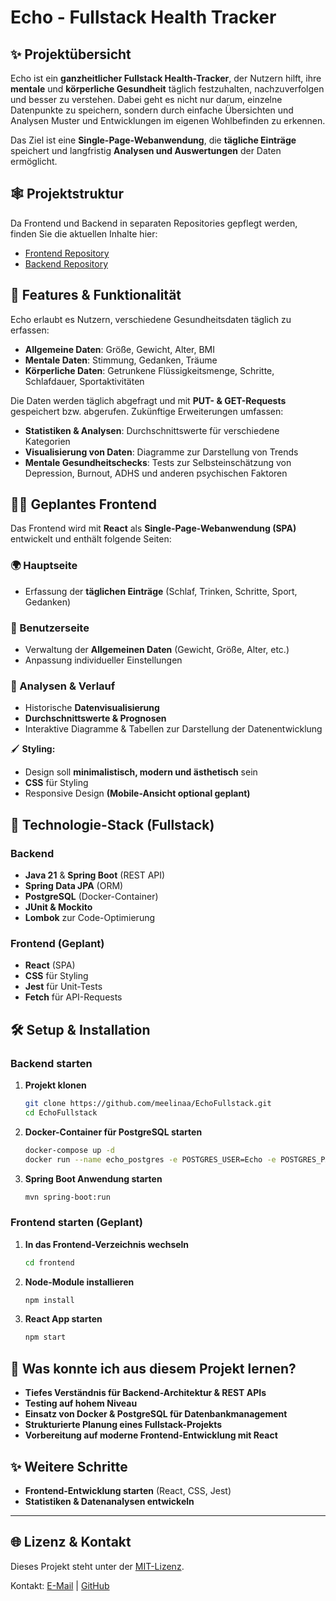 # Echo - Fullstack Health Tracker

## ✨ Projektübersicht  
Echo ist ein **ganzheitlicher Fullstack Health-Tracker**, der Nutzern hilft, ihre **mentale** und **körperliche Gesundheit** täglich festzuhalten, nachzuverfolgen und besser zu verstehen. Dabei geht es nicht nur darum, einzelne Datenpunkte zu speichern, sondern durch einfache Übersichten und Analysen Muster und Entwicklungen im eigenen Wohlbefinden zu erkennen.

Das Ziel ist eine **Single-Page-Webanwendung**, die **tägliche Einträge** speichert und langfristig **Analysen und Auswertungen** der Daten ermöglicht. 

## 🕸️ Projektstruktur

Da Frontend und Backend in separaten Repositories gepflegt werden, finden Sie die aktuellen Inhalte hier:
- [Frontend Repository](https://github.com/meelinaa)  
- [Backend Repository](https://github.com/meelinaa/EchoBackend)

## 💪 Features & Funktionalität
Echo erlaubt es Nutzern, verschiedene Gesundheitsdaten täglich zu erfassen:

- **Allgemeine Daten**: Größe, Gewicht, Alter, BMI
- **Mentale Daten**: Stimmung, Gedanken, Träume
- **Körperliche Daten**: Getrunkene Flüssigkeitsmenge, Schritte, Schlafdauer, Sportaktivitäten

Die Daten werden täglich abgefragt und mit **PUT- & GET-Requests** gespeichert bzw. abgerufen. 
Zukünftige Erweiterungen umfassen:
- **Statistiken & Analysen**: Durchschnittswerte für verschiedene Kategorien
- **Visualisierung von Daten**: Diagramme zur Darstellung von Trends
- **Mentale Gesundheitschecks**: Tests zur Selbsteinschätzung von Depression, Burnout, ADHS und anderen psychischen Faktoren

## 👩‍💻 Geplantes Frontend
Das Frontend wird mit **React** als **Single-Page-Webanwendung (SPA)** entwickelt und enthält folgende Seiten:

### 🌍 Hauptseite
- Erfassung der **täglichen Einträge** (Schlaf, Trinken, Schritte, Sport, Gedanken)

### 👤 Benutzerseite
- Verwaltung der **Allgemeinen Daten** (Gewicht, Größe, Alter, etc.)
- Anpassung individueller Einstellungen

### 🌟 Analysen & Verlauf
- Historische **Datenvisualisierung** 
- **Durchschnittswerte & Prognosen**
- Interaktive Diagramme & Tabellen zur Darstellung der Datenentwicklung

🖌️ **Styling:** 
- Design soll **minimalistisch, modern und ästhetisch** sein 
- **CSS** für Styling
- Responsive Design **(Mobile-Ansicht optional geplant)** 

## 🔬 Technologie-Stack (Fullstack)
### **Backend** 
- **Java 21** & **Spring Boot** (REST API)  
- **Spring Data JPA** (ORM)  
- **PostgreSQL** (Docker-Container)  
- **JUnit & Mockito**  
- **Lombok** zur Code-Optimierung  

### **Frontend** (Geplant)  
- **React** (SPA)  
- **CSS** für Styling  
- **Jest** für Unit-Tests  
- **Fetch** für API-Requests  

## 🛠️ Setup & Installation
### Backend starten
1. **Projekt klonen**
   ```sh
   git clone https://github.com/meelinaa/EchoFullstack.git
   cd EchoFullstack 
   ```
2. **Docker-Container für PostgreSQL starten**
   ```sh
   docker-compose up -d
   docker run --name echo_postgres -e POSTGRES_USER=Echo -e POSTGRES_PASSWORD=passwordEcho -e POSTGRES_DB=databaseEcho -p 5433:5432 -d postgres
   ```
3. **Spring Boot Anwendung starten**
   ```sh
   mvn spring-boot:run
   ```

### Frontend starten (Geplant)
1. **In das Frontend-Verzeichnis wechseln**
   ```sh
   cd frontend
   ```
2. **Node-Module installieren**
   ```sh
   npm install
   ```
3. **React App starten**
   ```sh
   npm start
   ```

## 📝 Was konnte ich aus diesem Projekt lernen?
- **Tiefes Verständnis für Backend-Architektur & REST APIs**
- **Testing auf hohem Niveau**
- **Einsatz von Docker & PostgreSQL für Datenbankmanagement**
- **Strukturierte Planung eines Fullstack-Projekts**
- **Vorbereitung auf moderne Frontend-Entwicklung mit React**

## ✨ Weitere Schritte
- **Frontend-Entwicklung starten** (React, CSS, Jest)
- **Statistiken & Datenanalysen entwickeln**

---

## 🌐 Lizenz & Kontakt
Dieses Projekt steht unter der [MIT-Lizenz](LICENSE). 

Kontakt: [E-Mail](mailto:melinakiefer@hotmail.de) | [GitHub](https://github.com/meelinaa)
